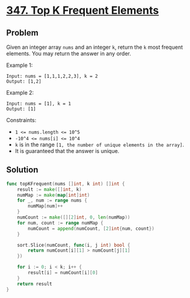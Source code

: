 # [347. Top K Frequent Elements](https://leetcode.com/problems/top-k-frequent-elements/)

## Problem

Given an integer array `nums` and an integer `k`, return the `k` most frequent elements. You may return the answer in any order.

 

Example 1:

```
Input: nums = [1,1,1,2,2,3], k = 2
Output: [1,2]
```

Example 2:

```
Input: nums = [1], k = 1
Output: [1]
``` 

Constraints:

- `1 <= nums.length <= 10^5`
- `-10^4 <= nums[i] <= 10^4`
- `k` is in the range `[1, the number of unique elements in the array]`.
- It is guaranteed that the answer is unique.


## Solution

```go
func topKFrequent(nums []int, k int) []int {
	result := make([]int, k)
	numMap := make(map[int]int)
	for _, num := range nums {
		numMap[num]++
	}
	numCount := make([][2]int, 0, len(numMap))
	for num, count := range numMap {
		numCount = append(numCount, [2]int{num, count})
	}

	sort.Slice(numCount, func(i, j int) bool {
		return numCount[i][1] > numCount[j][1]
	})

	for i := 0; i < k; i++ {
		result[i] = numCount[i][0]
	}
	return result
}
```
